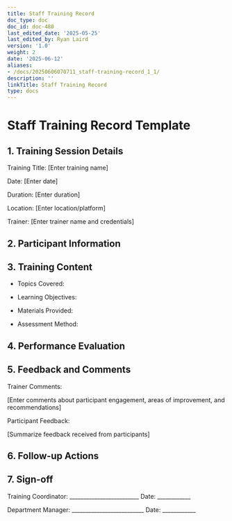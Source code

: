 ```yaml
---
title: Staff Training Record
doc_type: doc
doc_id: doc-480
last_edited_date: '2025-05-25'
last_edited_by: Ryan Laird
version: '1.0'
weight: 2
date: '2025-06-12'
aliases:
- /docs/20250606070711_staff-training-record_1_1/
description: ''
linkTitle: Staff Training Record
type: docs
---
```


# Staff Training Record Template

## 1. Training Session Details

Training Title: [Enter training name]

Date: [Enter date]

Duration: [Enter duration]

Location: [Enter location/platform]

Trainer: [Enter trainer name and credentials]

## 2. Participant Information

<!-- Unsupported block type: table -->

## 3. Training Content

- Topics Covered:

- Learning Objectives:

- Materials Provided:

- Assessment Method:

## 4. Performance Evaluation

<!-- Unsupported block type: table -->

## 5. Feedback and Comments

Trainer Comments:

[Enter comments about participant engagement, areas of improvement, and recommendations]

Participant Feedback:

[Summarize feedback received from participants]

## 6. Follow-up Actions

<!-- Unsupported block type: to_do -->

<!-- Unsupported block type: to_do -->

<!-- Unsupported block type: to_do -->

<!-- Unsupported block type: to_do -->

## 7. Sign-off

Training Coordinator: _________________________ Date: ____________

Department Manager: __________________________ Date: ____________

<!-- Unsupported block type: callout -->
